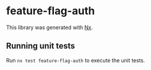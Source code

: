 # feature-flag-auth

This library was generated with [Nx](https://nx.dev).

## Running unit tests

Run `nx test feature-flag-auth` to execute the unit tests.
